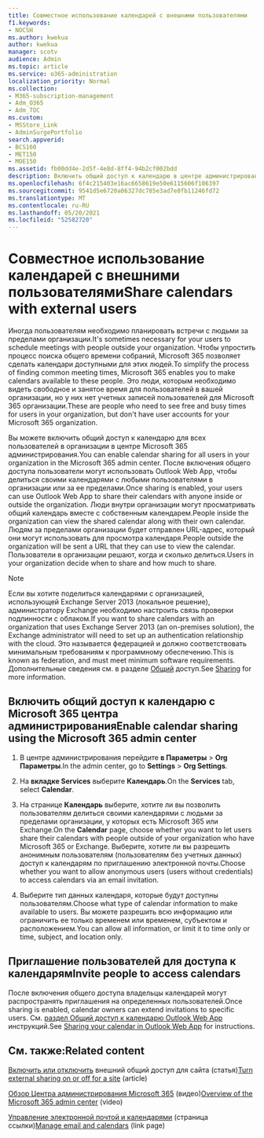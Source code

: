 ```yaml
---
title: Совместное использование календарей с внешними пользователями
f1.keywords:
- NOCSH
ms.author: kwekua
author: kwekua
manager: scotv
audience: Admin
ms.topic: article
ms.service: o365-administration
localization_priority: Normal
ms.collection:
- M365-subscription-management
- Adm_O365
- Adm_TOC
ms.custom:
- MSStore_Link
- AdminSurgePortfolio
search.appverid:
- BCS160
- MET150
- MOE150
ms.assetid: fb00dd4e-2d5f-4e8d-8ff4-94b2cf002bdd
description: Включить общий доступ к календарю в центре администрирования Microsoft 365, чтобы пользователи могли делиться своими календарями с любыми пользователями в организации или за ее пределами.
ms.openlocfilehash: 6f4c215403e16ac6658619e50e6115606f106397
ms.sourcegitcommit: 9541d5e6720a06327dc785e3ad7e8fb11246fd72
ms.translationtype: MT
ms.contentlocale: ru-RU
ms.lasthandoff: 05/20/2021
ms.locfileid: "52582720"
---
```

# <a name="share-calendars-with-external-users"></a><span data-ttu-id="f6c7d-103">Совместное использование календарей с внешними пользователями</span><span class="sxs-lookup"><span data-stu-id="f6c7d-103">Share calendars with external users</span></span>

<span data-ttu-id="f6c7d-104">Иногда пользователям необходимо планировать встречи с людьми за пределами организации.</span><span class="sxs-lookup"><span data-stu-id="f6c7d-104">It's sometimes necessary for your users to schedule meetings with people outside your organization.</span></span> <span data-ttu-id="f6c7d-105">Чтобы упростить процесс поиска общего времени собраний, Microsoft 365 позволяет сделать календари доступными для этих людей.</span><span class="sxs-lookup"><span data-stu-id="f6c7d-105">To simplify the process of finding common meeting times, Microsoft 365 enables you to make calendars available to these people.</span></span> <span data-ttu-id="f6c7d-106">Это люди, которым необходимо видеть свободное и занятое время для пользователей в вашей организации, но у них нет учетных записей пользователей для Microsoft 365 организации.</span><span class="sxs-lookup"><span data-stu-id="f6c7d-106">These are people who need to see free and busy times for users in your organization, but don't have user accounts for your Microsoft 365 organization.</span></span>

<span data-ttu-id="f6c7d-107">Вы можете включить общий доступ к календарю для всех пользователей в организации в центре Microsoft 365 администрирования.</span><span class="sxs-lookup"><span data-stu-id="f6c7d-107">You can enable calendar sharing for all users in your organization in the Microsoft 365 admin center.</span></span> <span data-ttu-id="f6c7d-108">После включения общего доступа пользователи могут использовать Outlook Web App, чтобы делиться своими календарями с любыми пользователями в организации или за ее пределами.</span><span class="sxs-lookup"><span data-stu-id="f6c7d-108">Once sharing is enabled, your users can use Outlook Web App to share their calendars with anyone inside or outside the organization.</span></span> <span data-ttu-id="f6c7d-109">Люди внутри организации могут просматривать общий календарь вместе с собственным календарем.</span><span class="sxs-lookup"><span data-stu-id="f6c7d-109">People inside the organization can view the shared calendar along with their own calendar.</span></span> <span data-ttu-id="f6c7d-110">Людям за пределами организации будет отправлен URL-адрес, который они могут использовать для просмотра календаря.</span><span class="sxs-lookup"><span data-stu-id="f6c7d-110">People outside the organization will be sent a URL that they can use to view the calendar.</span></span> <span data-ttu-id="f6c7d-111">Пользователи в организации решают, когда и сколько делиться.</span><span class="sxs-lookup"><span data-stu-id="f6c7d-111">Users in your organization decide when to share and how much to share.</span></span>

> [!NOTE]
> <span data-ttu-id="f6c7d-112">Если вы хотите поделиться календарями с организацией, использующей Exchange Server 2013 (локальное решение), администратору Exchange необходимо настроить связь проверки подлинности с облаком.</span><span class="sxs-lookup"><span data-stu-id="f6c7d-112">If you want to share calendars with an organization that uses Exchange Server 2013 (an on-premises solution), the Exchange administrator will need to set up an authentication relationship with the cloud.</span></span> <span data-ttu-id="f6c7d-113">Это называется федерацией и должно соответствовать минимальным требованиям к программному обеспечению.</span><span class="sxs-lookup"><span data-stu-id="f6c7d-113">This is known as federation, and must meet minimum software requirements.</span></span> <span data-ttu-id="f6c7d-114">Дополнительные сведения см. в разделе [Общий](/exchange/sharing-exchange-2013-help) доступ.</span><span class="sxs-lookup"><span data-stu-id="f6c7d-114">See [Sharing](/exchange/sharing-exchange-2013-help) for more information.</span></span>
  
## <a name="enable-calendar-sharing-using-the-microsoft-365-admin-center"></a><span data-ttu-id="f6c7d-115">Включить общий доступ к календарю с Microsoft 365 центра администрирования</span><span class="sxs-lookup"><span data-stu-id="f6c7d-115">Enable calendar sharing using the Microsoft 365 admin center</span></span>

1. <span data-ttu-id="f6c7d-116">В центре администрирования перейдите **в Параметры** \> **Org Параметры**.</span><span class="sxs-lookup"><span data-stu-id="f6c7d-116">In the admin center, go to **Settings** \> **Org Settings**.</span></span>

2. <span data-ttu-id="f6c7d-117">На **вкладке Services** выберите **Календарь**.</span><span class="sxs-lookup"><span data-stu-id="f6c7d-117">On the **Services** tab, select **Calendar**.</span></span>
  
3. <span data-ttu-id="f6c7d-118">На странице **Календарь** выберите, хотите ли вы позволить пользователям делиться своими календарями с людьми за пределами организации, у которых есть Microsoft 365 или Exchange.</span><span class="sxs-lookup"><span data-stu-id="f6c7d-118">On the **Calendar** page, choose whether you want to let users share their calendars with people outside of your organization who have Microsoft 365 or Exchange.</span></span> <span data-ttu-id="f6c7d-119">Выберите, хотите ли вы разрешить анонимным пользователям (пользователям без учетных данных) доступ к календарям по приглашению электронной почты.</span><span class="sxs-lookup"><span data-stu-id="f6c7d-119">Choose whether you want to allow anonymous users (users without credentials) to access calendars via an email invitation.</span></span>

4. <span data-ttu-id="f6c7d-120">Выберите тип данных календаря, которые будут доступны пользователям.</span><span class="sxs-lookup"><span data-stu-id="f6c7d-120">Choose what type of calendar information to make available to users.</span></span> <span data-ttu-id="f6c7d-121">Вы можете разрешить всю информацию или ограничить ее только временем или временем, субъектом и расположением.</span><span class="sxs-lookup"><span data-stu-id="f6c7d-121">You can allow all information, or limit it to time only or time, subject, and location only.</span></span>

## <a name="invite-people-to-access-calendars"></a><span data-ttu-id="f6c7d-122">Приглашение пользователей для доступа к календарям</span><span class="sxs-lookup"><span data-stu-id="f6c7d-122">Invite people to access calendars</span></span>

<span data-ttu-id="f6c7d-123">После включения общего доступа владельцы календарей могут распространять приглашения на определенных пользователей.</span><span class="sxs-lookup"><span data-stu-id="f6c7d-123">Once sharing is enabled, calendar owners can extend invitations to specific users.</span></span> <span data-ttu-id="f6c7d-124">См. [раздел Общий доступ к календарю Outlook Web App](https://support.microsoft.com/office/7ecef8ae-139c-40d9-bae2-a23977ee58d5) инструкций.</span><span class="sxs-lookup"><span data-stu-id="f6c7d-124">See [Sharing your calendar in Outlook Web App](https://support.microsoft.com/office/7ecef8ae-139c-40d9-bae2-a23977ee58d5) for instructions.</span></span>

## <a name="related-content"></a><span data-ttu-id="f6c7d-125">См. также:</span><span class="sxs-lookup"><span data-stu-id="f6c7d-125">Related content</span></span>

<span data-ttu-id="f6c7d-126">[Включить или отключить](/sharepoint/change-external-sharing-site) внешний общий доступ для сайта (статья)</span><span class="sxs-lookup"><span data-stu-id="f6c7d-126">[Turn external sharing on or off for a site](/sharepoint/change-external-sharing-site) (article)</span></span>

<span data-ttu-id="f6c7d-127">[Обзор Центра администрирования Microsoft 365](../../business-video/admin-center-overview.md) (видео)</span><span class="sxs-lookup"><span data-stu-id="f6c7d-127">[Overview of the Microsoft 365 admin center](../../business-video/admin-center-overview.md) (video)</span></span>

<span data-ttu-id="f6c7d-128">[Управление электронной почтой и календарями](../email/index.yml) (страница ссылки)</span><span class="sxs-lookup"><span data-stu-id="f6c7d-128">[Manage email and calendars](../email/index.yml) (link page)</span></span>